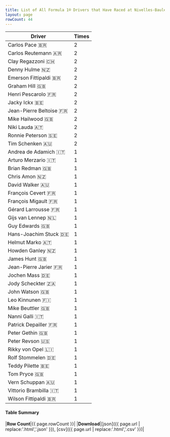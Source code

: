 ```yaml
---
title: List of All Formula 1® Drivers that Have Raced at Nivelles-Baulers
layout: page
rowCount: 44
---
```


| Driver | Times |
|--|--|
| Carlos Pace 🇧🇷 | 2 |
| Carlos Reutemann 🇦🇷 | 2 |
| Clay Regazzoni 🇨🇭 | 2 |
| Denny Hulme 🇳🇿 | 2 |
| Emerson Fittipaldi 🇧🇷 | 2 |
| Graham Hill 🇬🇧 | 2 |
| Henri Pescarolo 🇫🇷 | 2 |
| Jacky Ickx 🇧🇪 | 2 |
| Jean-Pierre Beltoise 🇫🇷 | 2 |
| Mike Hailwood 🇬🇧 | 2 |
| Niki Lauda 🇦🇹 | 2 |
| Ronnie Peterson 🇸🇪 | 2 |
| Tim Schenken 🇦🇺 | 2 |
| Andrea de Adamich 🇮🇹 | 1 |
| Arturo Merzario 🇮🇹 | 1 |
| Brian Redman 🇬🇧 | 1 |
| Chris Amon 🇳🇿 | 1 |
| David Walker 🇦🇺 | 1 |
| François Cevert 🇫🇷 | 1 |
| François Migault 🇫🇷 | 1 |
| Gérard Larrousse 🇫🇷 | 1 |
| Gijs van Lennep 🇳🇱 | 1 |
| Guy Edwards 🇬🇧 | 1 |
| Hans-Joachim Stuck 🇩🇪 | 1 |
| Helmut Marko 🇦🇹 | 1 |
| Howden Ganley 🇳🇿 | 1 |
| James Hunt 🇬🇧 | 1 |
| Jean-Pierre Jarier 🇫🇷 | 1 |
| Jochen Mass 🇩🇪 | 1 |
| Jody Scheckter 🇿🇦 | 1 |
| John Watson 🇬🇧 | 1 |
| Leo Kinnunen 🇫🇮 | 1 |
| Mike Beuttler 🇬🇧 | 1 |
| Nanni Galli 🇮🇹 | 1 |
| Patrick Depailler 🇫🇷 | 1 |
| Peter Gethin 🇬🇧 | 1 |
| Peter Revson 🇺🇸 | 1 |
| Rikky von Opel 🇱🇮 | 1 |
| Rolf Stommelen 🇩🇪 | 1 |
| Teddy Pilette 🇧🇪 | 1 |
| Tom Pryce 🇬🇧 | 1 |
| Vern Schuppan 🇦🇺 | 1 |
| Vittorio Brambilla 🇮🇹 | 1 |
| Wilson Fittipaldi 🇧🇷 | 1 |

#### Table Summary

|**Row Count**|{{ page.rowCount }}|
|**Download**|[json]({{ page.url | replace:'.html','.json' }}), [csv]({{ page.url | replace:'.html','.csv' }})|
